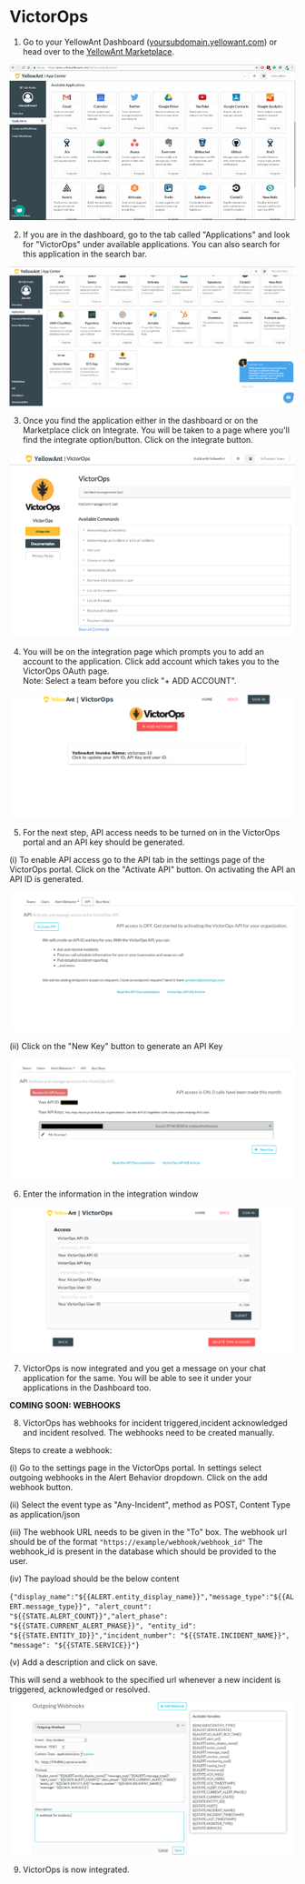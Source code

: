 # VictorOps

1. Go to your YellowAnt Dashboard \([yoursubdomain.yellowant.com](https://github.com/yellowanthq/yellowant-help-center/tree/bdad19066023aa6a8b667a1d6f05b72945b49759/yoursubdomain.yellowant.com)\) or head over to the [YellowAnt Marketplace](https://www.yellowant.com/marketplace).

![YellowAnt Dashboard - Available Applications Panel](../../.gitbook/assets/image%20%2867%29.png)

2. If you are in the dashboard, go to the tab called "Applications" and look for "VictorOps" under available applications. You can also search for this application in the search bar.

![](../../.gitbook/assets/image%20%2846%29.png)

3. Once you find the application either in the dashboard or on the Marketplace click on Integrate. You will be taken to a page where you'll find the integrate option/button. Click on the integrate button.

![](../../.gitbook/assets/image%20%28120%29.png)

4. You will be on the integration page which prompts you to add an account to the application. Click add account which takes you to the VictorOps OAuth page.  
Note: Select a team before you click "+ ADD ACCOUNT".

![](../../.gitbook/assets/image%20%28174%29.png)

5. For the next step, API access needs to be turned on in the VictorOps portal and an API key should be generated. 

\(i\) To enable API access go to the API tab in the settings page of the VictorOps portal. Click on the "Activate API" button. On activating the API an API ID is generated.

![](../../.gitbook/assets/image%20%28160%29.png)

\(ii\)  Click on the "New Key" button to generate an API Key

![](../../.gitbook/assets/image%20%28185%29.png)

6. Enter the information in the integration window

![](../../.gitbook/assets/image%20%28327%29.png)

7. VictorOps is now integrated and you get a message on your chat application for the same. You will be able to see it under your applications in the Dashboard too.

**COMING SOON: WEBHOOKS**

8. VictorOps has webhooks for incident triggered,incident acknowledged and incident resolved. The webhooks need to be created manually.

Steps to create a webhook:

\(i\)  Go to the settings page in the VictorOps portal.  In settings select outgoing webhooks in the Alert Behavior dropdown.  Click on the add webhook button.

\(ii\)  Select the event type as "Any-Incident", method as POST, Content Type as application/json

\(iii\) The webhook URL needs to be given in the "To" box. The webhook url should be of the format `"https://example/webhook/webhook_id"` The webhook\_id is present in the database which should be provided to the user.

\(iv\) The payload should be the below content

`{"display_name":"${{ALERT.entity_display_name}}","message_type":"${{ALERT.message_type}}", "alert_count": "${{STATE.ALERT_COUNT}}","alert_phase": "${{STATE.CURRENT_ALERT_PHASE}}", "entity_id": "${{STATE.ENTITY_ID}}","incident_number": "${{STATE.INCIDENT_NAME}}", "message": "${{STATE.SERVICE}}"}`

\(v\) Add a description and click on save.

This will send a webhook to the specified url whenever a new incident is triggered, acknowledged or resolved.

![](../../.gitbook/assets/image%20%28122%29.png)

9. VictorOps is now integrated. 

